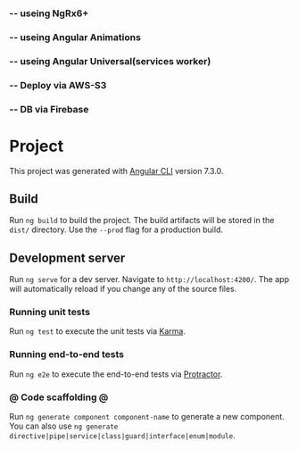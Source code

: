 
### -- useing NgRx6+
### -- useing Angular Animations
### -- useing Angular Universal(services worker)
### -- Deploy via AWS-S3
### -- DB via Firebase






# Project

This project was generated with [Angular CLI](https://github.com/angular/angular-cli) version 7.3.0.

## Build

Run `ng build` to build the project. The build artifacts will be stored in the `dist/` directory. Use the `--prod` flag for a production build.

## Development server

Run `ng serve` for a dev server. Navigate to `http://localhost:4200/`. The app will automatically reload if you change any of the source files.

### Running unit tests

Run `ng test` to execute the unit tests via [Karma](https://karma-runner.github.io).

### Running end-to-end tests

Run `ng e2e` to execute the end-to-end tests via [Protractor](http://www.protractortest.org/).


### @ Code scaffolding @

Run `ng generate component component-name` to generate a new component. You can also use `ng generate directive|pipe|service|class|guard|interface|enum|module`.

